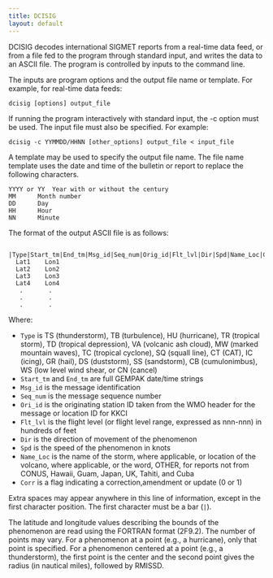 ```yaml
---
title: DCISIG
layout: default
---
```



DCISIG decodes international SIGMET reports from a real-time data 
feed, or from a file fed to the program through standard input, and 
writes the data to an ASCII file.  The program is controlled by 
inputs to the command line.

The inputs are program options and the output file name or template.
For example, for real-time data feeds:

	dcisig [options] output_file

If running the program interactively with standard input, the -c
option must be used.  The input file must also be specified.
For example:

	dcisig -c YYMMDD/HHNN [other_options] output_file < input_file

A template may be used to specify the output file name.  The file
name template uses the date and time of the bulletin or report
to replace the following characters.

	YYYY or YY	Year with or without the century
	MM		Month number
	DD		Day
	HH		Hour
	NN		Minute


The format of the output ASCII file is as follows:

       |Type|Start_tm|End_tm|Msg_id|Seq_num|Orig_id|Flt_lvl|Dir|Spd|Name_Loc|Corr
      Lat1    Lon1
      Lat2    Lon2
      Lat3    Lon3
      Lat4    Lon4
       .       .
       .       .
       .       .

Where: 

* `Type` is TS (thunderstorm), TB (turbulence), HU (hurricane),
  TR (tropical storm), TD (tropical depression),
    VA (volcanic ash cloud), MW (marked mountain waves), 
    TC (tropical cyclone), SQ (squall line), CT (CAT),
    IC (icing), GR (hail), DS (duststorm), SS (sandstorm),
    CB (cumulonimbus), WS (low level wind shear, or CN (cancel) 
* `Start_tm` and `End_tm` are full GEMPAK date/time strings
* `Msg_id` is the message identification
* `Seq_num` is the message sequence number
* `Ori_id` is the originating station ID taken from the WMO header
    for the message or location ID for KKCI
* `Flt_lvl` is the flight level (or flight level range,
    expressed as nnn-nnn) in hundreds of feet
* `Dir` is the direction of movement of the phenomenon
* `Spd` is the speed of the phenomenon in knots
* `Name_Loc` is the name of the storm, where applicable, or
    location of the volcano, where applicable, or the
    word, OTHER, for reports not from CONUS, Hawaii, Guam,
    Japan, UK, Tahiti, and Cuba
* `Corr` is a flag indicating a correction,amendment or update (0 or 1)

Extra spaces may appear anywhere in this line of information,
except in the first character position.  The first character must
be a bar (`|`).

The latitude and longitude values describing the bounds of the
phenomenon are read using the FORTRAN format (2F9.2).  The number 
of points may vary.  For a phenomenon at a point (e.g., a
hurricane), only that point is specified.  For a phenomenon
centered at a point (e.g., a thunderstorm), the first point is
the center and the second point gives the radius (in nautical
miles), followed by RMISSD.

